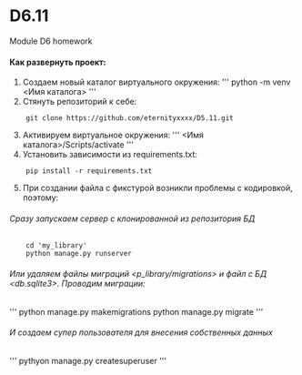 # D6.11
Module D6 homework


#### Как развернуть проект:
1. Создаем новый каталог виртуального окружения:
'''
    python -m venv <Имя каталога>
'''
2. Стянуть репозиторий к себе:
```
    git clone https://github.com/eternityxxxx/D5.11.git
```
3. Активируем виртуальное окружения:
'''
    <Имя каталога>/Scripts/activate
'''
4. Установить зависимости из requirements.txt:
```
    pip install -r requirements.txt
```
5. При создании файла с фикстурой возникли проблемы с кодировкой, поэтому:
###### Сразу запускаем сервер с клонированной из репозитория БД
```
    cd 'my_library'
    python manage.py runserver
```
###### Или удаляем файлы миграций <p_library/migrations> и файл с БД <db.sqlite3>. Проводим миграции:
'''
    python manage.py makemigrations
    python manage.py migrate
'''
###### И создаем супер пользователя для внесения собственных данных
'''
    pythyon manage.py createsuperuser
'''

